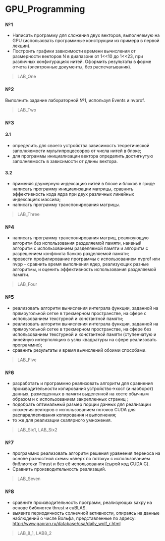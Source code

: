# GPU_Programming

### №1

- Написать программу для сложения двух векторов, выполняемую на GPU
(использовать программные конструкции из примера в первой лекции). 
- Построить графики зависимости времени вычисления от размерности векторов N в диапазоне от 1<<10 до 1<<23,
при различных конфигурациях нитей. Оформить результаты в форме отчета (электронные
документы, без распечатывания).

> LAB_One

### №2

Выполнить задание лабораторной №1, используя Events и nvprof.

> LAB_Two

### №3

#### 3.1
- определить для своего устройства зависимость теоретической заполняемости
мультипроцессоров от числа нитей в блоке;
- для программы инициализации вектора определить достигнутую заполняемость в
зависимости от длины вектора.

#### 3.2
- применяя двумерную индексацию нитей в блоке и блоков в гриде написать программу
инициализации матрицы, сравнить эффективность кода ядра при двух различных
линейных индексациях массива;
- написать программу транспонирования матрицы.

> LAB_Three

### №4
- написать программу транспонирования матриц, реализующую алгоритм
без использования разделяемой памяти, наивный алгоритм с
использованием разделяемой памяти и алгоритм с разрешением
конфликта банков разделяемой памяти;
- провести профилирование программы с использованием nvprof или nvpp -
сравнить время выполнения ядер, реализующих разные алгоритмы, и
оценить эффективность использования разделяемой памяти.

> LAB_Four

### №5
- реализовать алгоритм вычисления интеграла функции, заданной на прямоугольной
сетке в трехмерном пространстве, на сфере с использованием текстурной и
константной памяти;
- реализовать алгоритм вычисления интеграла функции, заданной на прямоугольной
сетке в трехмерном пространстве, на сфере без использованием текстурной и
константной памяти (ступенчатую и линейную интерполяцию в узлы квадратуры на
сфере реализовать программно);
- сравнить результаты и время вычислений обоими способами.

> LAB_Five

### №6
- разработать и программно реализовать алгоритм для сравнения производительности
копирования устройство->хост (и наоборот) данных, размещенных в памяти
выделенной на хосте обычным образом и с использованием закрепленных страниц ;
- подобрать оптимальный размер порции данных для реализации сложения векторов с
использованием потоков CUDA для распараллеливания копирования и выполнения;
- то же для реализации скалярного умножения.

> LAB_Six1, LAB_Six2

### №7
- программно реализовать алгоритм решения уравнения переноса на основе разностной схемы «вверх по потоку» с
использованием библиотеки Thrust и без её использования (сырой код CUDA C).
- Сравнить производительность реализаций.

> LAB_Seven

### №8
- сравните производительность программ, реализующих saxpy на основе
библиотек thrust и cuBLAS.
- выявите периодичность солнечной активности, опираясь на данные
наблюдений о числе Вольфа, представленные по адресу:
http://www.gaoran.ru/database/csa/daily_wolf_r.html

> LAB_8_1, LAB8_2
